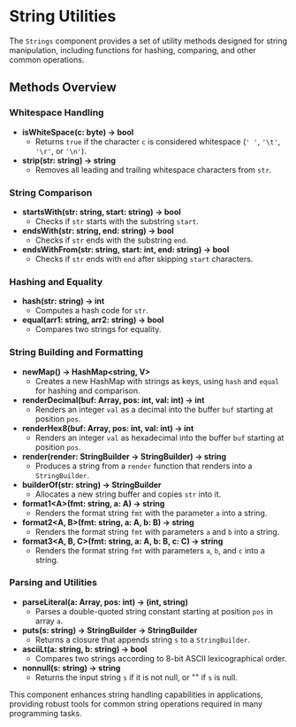 # String Utilities

The `Strings` component provides a set of utility methods designed for string manipulation, including functions for hashing, comparing, and other common operations.

## Methods Overview

### Whitespace Handling
- **isWhiteSpace(c: byte) -> bool**
  - Returns `true` if the character `c` is considered whitespace (`' '`, `'\t'`, `'\r'`, or `'\n'`).
- **strip(str: string) -> string**
  - Removes all leading and trailing whitespace characters from `str`.

### String Comparison
- **startsWith(str: string, start: string) -> bool**
  - Checks if `str` starts with the substring `start`.
- **endsWith(str: string, end: string) -> bool**
  - Checks if `str` ends with the substring `end`.
- **endsWithFrom(str: string, start: int, end: string) -> bool**
  - Checks if `str` ends with `end` after skipping `start` characters.

### Hashing and Equality
- **hash(str: string) -> int**
  - Computes a hash code for `str`.
- **equal(arr1: string, arr2: string) -> bool**
  - Compares two strings for equality.

### String Building and Formatting
- **newMap<V>() -> HashMap<string, V>**
  - Creates a new HashMap with strings as keys, using `hash` and `equal` for hashing and comparison.
- **renderDecimal(buf: Array<byte>, pos: int, val: int) -> int**
  - Renders an integer `val` as a decimal into the buffer `buf` starting at position `pos`.
- **renderHex8(buf: Array<byte>, pos: int, val: int) -> int**
  - Renders an integer `val` as hexadecimal into the buffer `buf` starting at position `pos`.
- **render(render: StringBuilder -> StringBuilder) -> string**
  - Produces a string from a `render` function that renders into a `StringBuilder`.
- **builderOf(str: string) -> StringBuilder**
  - Allocates a new string buffer and copies `str` into it.
- **format1\<A\>(fmt: string, a: A) -> string**
  - Renders the format string `fmt` with the parameter `a` into a string.
- **format2\<A, B\>(fmt: string, a: A, b: B) -> string**
  - Renders the format string `fmt` with parameters `a` and `b` into a string.
- **format3\<A, B, C\>(fmt: string, a: A, b: B, c: C) -> string**
  - Renders the format string `fmt` with parameters `a`, `b`, and `c` into a string.

### Parsing and Utilities
- **parseLiteral(a: Array<byte>, pos: int) -> (int, string)**
  - Parses a double-quoted string constant starting at position `pos` in array `a`.
- **puts(s: string) -> StringBuilder -> StringBuilder**
  - Returns a closure that appends string `s` to a `StringBuilder`.
- **asciiLt(a: string, b: string) -> bool**
  - Compares two strings according to 8-bit ASCII lexicographical order.
- **nonnull(s: string) -> string**
  - Returns the input string `s` if it is not null, or "<null>" if `s` is null.

This component enhances string handling capabilities in applications, providing robust tools for common string operations required in many programming tasks.
